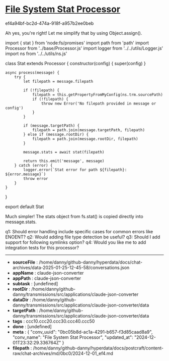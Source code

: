 # [File System Stat Processor](https://claude.ai/chat/0bc05b8d-ac1a-4291-b657-f3d85caad8a9)

ef4a94bf-bc2d-474a-918f-a957b2ee0beb

 Ah yes, you're right! Let me simplify that by using Object.assign().

<antArtifact identifier="stat-processor" type="application/vnd.ant.code" language="javascript" title="File System Stat Processor">
import { stat } from 'node:fs/promises'
import path from 'path'
import Processor from '../base/Processor.js'
import logger from '../../utils/Logger.js'
import ns from '../../utils/ns.js'

class Stat extends Processor {
    constructor(config) {
        super(config)
    }

    async process(message) {
        try {
            let filepath = message.filepath

            if (!filepath) {
                filepath = this.getPropertyFromMyConfig(ns.trm.sourcePath)
                if (!filepath) {
                    throw new Error('No filepath provided in message or config')
                }
            }

            if (message.targetPath) {
                filepath = path.join(message.targetPath, filepath)
            } else if (message.rootDir) {
                filepath = path.join(message.rootDir, filepath)
            }

            message.stats = await stat(filepath)
            
            return this.emit('message', message)
        } catch (error) {
            logger.error(`Stat error for path ${filepath}: ${error.message}`)
            throw error 
        }
    }
}

export default Stat
</antArtifact>

Much simpler! The stats object from fs.stat() is copied directly into message.stats.

q1: Should error handling include specific cases for common errors like ENOENT?
q2: Would adding file type detection be useful?
q3: Should I add support for following symlinks option?
q4: Would you like me to add integration tests for this processor?

---

* **sourceFile** : /home/danny/github-danny/hyperdata/docs/chat-archives/data-2025-01-25-12-45-58/conversations.json
* **appName** : claude-json-converter
* **appPath** : claude-json-converter
* **subtask** : [undefined]
* **rootDir** : /home/danny/github-danny/transmissions/src/applications/claude-json-converter
* **dataDir** : /home/danny/github-danny/transmissions/src/applications/claude-json-converter/data
* **targetPath** : /home/danny/github-danny/transmissions/src/applications/claude-json-converter/data
* **tags** : ccc10.ccc20.ccc30.ccc40.ccc50
* **done** : [undefined]
* **meta** : {
  "conv_uuid": "0bc05b8d-ac1a-4291-b657-f3d85caad8a9",
  "conv_name": "File System Stat Processor",
  "updated_at": "2024-12-01T23:32:29.336764Z"
}
* **filepath** : /home/danny/github-danny/hyperdata/docs/postcraft/content-raw/chat-archives/md/0bc0/2024-12-01_ef4.md